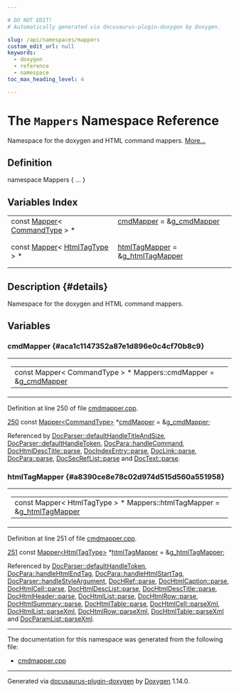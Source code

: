 ```yaml
---

# DO NOT EDIT!
# Automatically generated via docusaurus-plugin-doxygen by Doxygen.

slug: /api/namespaces/mappers
custom_edit_url: null
keywords:
  - doxygen
  - reference
  - namespace
toc_max_heading_level: 4

---
```


<div class="doxyPage">

# The `Mappers` Namespace Reference

Namespace for the doxygen and HTML command mappers. <a href="#details">More...</a>

## Definition

<div class="doxyDefinition">
namespace Mappers { ... }
</div>

## Variables Index

<table class="doxyMembersIndex">

<tr class="doxyMemberIndexItem">
<td class="doxyMemberIndexItemType" align="left" valign="top">const <a href="/web-doxygen/docs/api/classes/mapper">Mapper</a>&lt; <a href="/web-doxygen/docs/api/files/src/cmdmapper-h/#a21e038f5b8958e203d28bc4f18472352">CommandType</a> &gt; *</td>
<td class="doxyMemberIndexItemName" align="left" valign="top"><a href="#aca1c1147352a87e1d896e0c4cf70b8c9">cmdMapper</a> = &amp;<a href="/web-doxygen/docs/api/files/src/cmdmapper-cpp/#aa088b30c3ac7640e4c8cfb125e4bd6e6">g_cmdMapper</a></td>
</tr>
<tr class="doxyMemberIndexDescription">
<td class="doxyMemberIndexDescriptionLeft"></td>
<td class="doxyMemberIndexDescriptionRight">
</td>
</tr>
<tr class="doxyMemberIndexSeparator">
<td class="doxyMemberIndexSeparator" colspan="2"></td>
</tr>

<tr class="doxyMemberIndexItem">
<td class="doxyMemberIndexItemType" align="left" valign="top">const <a href="/web-doxygen/docs/api/classes/mapper">Mapper</a>&lt; <a href="/web-doxygen/docs/api/files/src/cmdmapper-h/#a91be16b8342aa3130a4374d78cf42273">HtmlTagType</a> &gt; *</td>
<td class="doxyMemberIndexItemName" align="left" valign="top"><a href="#a8390ce8e78c02d974d515d560a551958">htmlTagMapper</a> = &amp;<a href="/web-doxygen/docs/api/files/src/cmdmapper-cpp/#ad0bcba33ac06a2623c8bdaca5b36a7b2">g_htmlTagMapper</a></td>
</tr>
<tr class="doxyMemberIndexDescription">
<td class="doxyMemberIndexDescriptionLeft"></td>
<td class="doxyMemberIndexDescriptionRight">
</td>
</tr>
<tr class="doxyMemberIndexSeparator">
<td class="doxyMemberIndexSeparator" colspan="2"></td>
</tr>

</table>

## Description {#details}

Namespace for the doxygen and HTML command mappers.

<div class="doxySectionDef">

## Variables

### cmdMapper {#aca1c1147352a87e1d896e0c4cf70b8c9}

<div class="doxyMemberItem">
<div class="doxyMemberProto">
<table class="doxyMemberLabels">
<tr class="doxyMemberLabels">
<td class="doxyMemberLabelsLeft">
<table class="doxyMemberName">
<tr>
<td class="doxyMemberName">const Mapper&lt; CommandType &gt; * Mappers::cmdMapper = &amp;<a href="/web-doxygen/docs/api/files/src/cmdmapper-cpp/#aa088b30c3ac7640e4c8cfb125e4bd6e6">g_cmdMapper</a></td>
</tr>
</table>
</td>
</tr>
</table>
</div>
<div class="doxyMemberDoc">



Definition at line 250 of file <a href="/web-doxygen/docs/api/files/src/cmdmapper-cpp">cmdmapper.cpp</a>.

<div class="doxyProgramListing">

<div class="doxyCodeLine"><span class="doxyLineNumber"><a href="#aca1c1147352a87e1d896e0c4cf70b8c9">250</a></span><span class="doxyLineContent"><span class="doxyHighlight">  </span><span class="doxyHighlightKeyword">const</span><span class="doxyHighlight"> <a href="/web-doxygen/docs/api/classes/mapper">Mapper&lt;CommandType&gt;</a> *<a href="#aca1c1147352a87e1d896e0c4cf70b8c9">cmdMapper</a>     = &amp;<a href="/web-doxygen/docs/api/files/src/cmdmapper-cpp/#aa088b30c3ac7640e4c8cfb125e4bd6e6">g_cmdMapper</a>;</span></span></div>

</div>


Referenced by <a href="/web-doxygen/docs/api/classes/docparser/#ae88d59b299df415c0c2028d863288599">DocParser::defaultHandleTitleAndSize</a>, <a href="/web-doxygen/docs/api/classes/docparser/#a105e51dc946d1daa2914afd2bc3e72af">DocParser::defaultHandleToken</a>, <a href="/web-doxygen/docs/api/classes/docpara/#a1e432b15eb1a56ba1c560815a145aea3">DocPara::handleCommand</a>, <a href="/web-doxygen/docs/api/classes/dochtmldesctitle/#a92b042aef732d7da8cc71182810e76c5">DocHtmlDescTitle::parse</a>, <a href="/web-doxygen/docs/api/classes/docindexentry/#a788ff313987522a9be055abe2fdb1592">DocIndexEntry::parse</a>, <a href="/web-doxygen/docs/api/classes/doclink/#aeb676914fb893fa31c99b39c1f7bb6d3">DocLink::parse</a>, <a href="/web-doxygen/docs/api/classes/docpara/#aafc94d2ed7856e4a11e404e2ee05fb40">DocPara::parse</a>, <a href="/web-doxygen/docs/api/classes/docsecreflist/#a9b279250711bb61d12bff4c34e70d2f3">DocSecRefList::parse</a> and <a href="/web-doxygen/docs/api/classes/doctext/#aada5a740aa0832964895e683340b76a5">DocText::parse</a>.
</div>
</div>

### htmlTagMapper {#a8390ce8e78c02d974d515d560a551958}

<div class="doxyMemberItem">
<div class="doxyMemberProto">
<table class="doxyMemberLabels">
<tr class="doxyMemberLabels">
<td class="doxyMemberLabelsLeft">
<table class="doxyMemberName">
<tr>
<td class="doxyMemberName">const Mapper&lt; HtmlTagType &gt; * Mappers::htmlTagMapper = &amp;<a href="/web-doxygen/docs/api/files/src/cmdmapper-cpp/#ad0bcba33ac06a2623c8bdaca5b36a7b2">g_htmlTagMapper</a></td>
</tr>
</table>
</td>
</tr>
</table>
</div>
<div class="doxyMemberDoc">



Definition at line 251 of file <a href="/web-doxygen/docs/api/files/src/cmdmapper-cpp">cmdmapper.cpp</a>.

<div class="doxyProgramListing">

<div class="doxyCodeLine"><span class="doxyLineNumber"><a href="#a8390ce8e78c02d974d515d560a551958">251</a></span><span class="doxyLineContent"><span class="doxyHighlight">  </span><span class="doxyHighlightKeyword">const</span><span class="doxyHighlight"> <a href="/web-doxygen/docs/api/classes/mapper">Mapper&lt;HtmlTagType&gt;</a> *<a href="#a8390ce8e78c02d974d515d560a551958">htmlTagMapper</a> = &amp;<a href="/web-doxygen/docs/api/files/src/cmdmapper-cpp/#ad0bcba33ac06a2623c8bdaca5b36a7b2">g_htmlTagMapper</a>;</span></span></div>

</div>


Referenced by <a href="/web-doxygen/docs/api/classes/docparser/#a105e51dc946d1daa2914afd2bc3e72af">DocParser::defaultHandleToken</a>, <a href="/web-doxygen/docs/api/classes/docpara/#aef70041ddeb0e5767c66089ba24f0afe">DocPara::handleHtmlEndTag</a>, <a href="/web-doxygen/docs/api/classes/docpara/#a6a11ee69fcc75e0c8ce4fddd8cd15d16">DocPara::handleHtmlStartTag</a>, <a href="/web-doxygen/docs/api/classes/docparser/#abf46a000544ae1a4f45df6430cd3e6bf">DocParser::handleStyleArgument</a>, <a href="/web-doxygen/docs/api/classes/dochref/#a2a9332a0da85f6e0596e3d46cea53fe5">DocHRef::parse</a>, <a href="/web-doxygen/docs/api/classes/dochtmlcaption/#a4f952166357e3d6d33312208d4a768f3">DocHtmlCaption::parse</a>, <a href="/web-doxygen/docs/api/classes/dochtmlcell/#af23dec8c6549a7a73bb69037f5324c70">DocHtmlCell::parse</a>, <a href="/web-doxygen/docs/api/classes/dochtmldesclist/#a74ff0b5b4a4173213a643d6897d7f9c2">DocHtmlDescList::parse</a>, <a href="/web-doxygen/docs/api/classes/dochtmldesctitle/#a92b042aef732d7da8cc71182810e76c5">DocHtmlDescTitle::parse</a>, <a href="/web-doxygen/docs/api/classes/dochtmlheader/#a5f57a370972a9ce3f7aa769973c5d2e8">DocHtmlHeader::parse</a>, <a href="/web-doxygen/docs/api/classes/dochtmllist/#ab8fc1655d43a50f996a8878eb66e0dc7">DocHtmlList::parse</a>, <a href="/web-doxygen/docs/api/classes/dochtmlrow/#afbeab8f03e2ef431c05b8d3bcb6291aa">DocHtmlRow::parse</a>, <a href="/web-doxygen/docs/api/classes/dochtmlsummary/#a4768457c4357b86443890d950cb3e740">DocHtmlSummary::parse</a>, <a href="/web-doxygen/docs/api/classes/dochtmltable/#a6f4ae9d09701b93305b6e90260bc5662">DocHtmlTable::parse</a>, <a href="/web-doxygen/docs/api/classes/dochtmlcell/#a48640c52ba4009264ee01b0761663756">DocHtmlCell::parseXml</a>, <a href="/web-doxygen/docs/api/classes/dochtmllist/#a53b4acdb633ea0dea82a74cafd533e31">DocHtmlList::parseXml</a>, <a href="/web-doxygen/docs/api/classes/dochtmlrow/#a10bb2141d4a0d7867a97d829794184e3">DocHtmlRow::parseXml</a>, <a href="/web-doxygen/docs/api/classes/dochtmltable/#a2a913b8204fc7637dea2f3783da7b1a2">DocHtmlTable::parseXml</a> and <a href="/web-doxygen/docs/api/classes/docparamlist/#a79bb36905dd1401288d55e12ee52ce03">DocParamList::parseXml</a>.
</div>
</div>

</div>

<hr/>

The documentation for this namespace was generated from the following file:

<ul>
<li><a href="/web-doxygen/docs/api/files/src/cmdmapper-cpp">cmdmapper.cpp</a></li>
</ul>

<hr/>

<p class="doxyGeneratedBy">Generated via <a href="https://github.com/xpack/docusaurus-plugin-doxygen">docusaurus-plugin-doxygen</a> by <a href="https://www.doxygen.nl">Doxygen</a> 1.14.0.</p>

</div>
